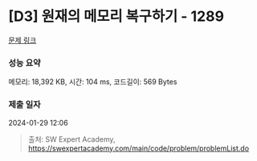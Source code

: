 # [D3] 원재의 메모리 복구하기 - 1289 

[문제 링크](https://swexpertacademy.com/main/code/problem/problemDetail.do?contestProbId=AV19AcoKI9sCFAZN) 

### 성능 요약

메모리: 18,392 KB, 시간: 104 ms, 코드길이: 569 Bytes

### 제출 일자

2024-01-29 12:06



> 출처: SW Expert Academy, https://swexpertacademy.com/main/code/problem/problemList.do